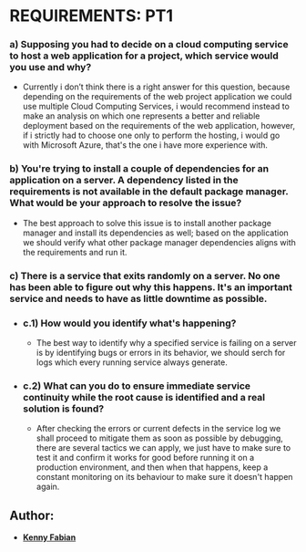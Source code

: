 # REQUIREMENTS: PT1

### a) Supposing you had to decide on a cloud computing service to host a web application for a project, which service would you use and why?

+ Currently i don’t think there is a right answer for this question, because depending on the requirements of the web project application we could use multiple Cloud Computing Services, i would recommend instead to make an analysis on which one represents a better and reliable deployment based on the requirements of the web application, however, if i strictly had to choose one only to perform the hosting, i would go with Microsoft Azure, that's the one i have more experience with.

### b) You're trying to install a couple of dependencies for an application on a server. A dependency listed in the requirements is not available in the default package manager. What would be your approach to resolve the issue?

+ The best approach to solve this issue is to install another package manager and install its dependencies as well; based on the application we should verify what other package manager dependencies aligns with the requirements and run it.

### c) There is a service that exits randomly on a server. No one has been able to figure out why this happens. It's an important service and needs to have as little downtime as possible.

+ ### c.1) How would you identify what's happening?

  - The best way to identify why a specified service is failing on a server is by identifying bugs or errors in its behavior, we should serch for logs which every running service always generate.
  
+ ### c.2) What can you do to ensure immediate service continuity while the root cause is identified and a real solution is found?
  -  After checking the errors or current defects in the service log we shall proceed to mitigate them as soon as possible  by debugging, there are several tactics we can apply, we just have to make sure to test it and confirm it works for good before running it on a production environment, and then when that happens, keep a constant monitoring on its behaviour to make sure it doesn't happen again.

## Author:
* [**Kenny Fabian**](www.linkedin.com/in/kennyfabian)
